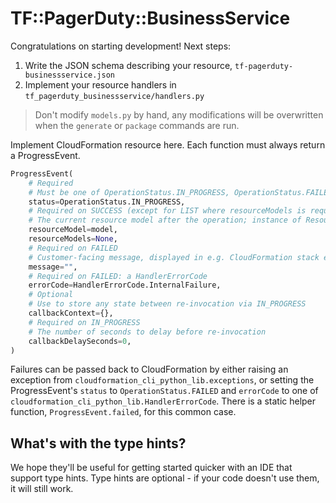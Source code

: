 # TF::PagerDuty::BusinessService

Congratulations on starting development! Next steps:

1. Write the JSON schema describing your resource, `tf-pagerduty-businessservice.json`
2. Implement your resource handlers in `tf_pagerduty_businessservice/handlers.py`

> Don't modify `models.py` by hand, any modifications will be overwritten when the `generate` or `package` commands are run.

Implement CloudFormation resource here. Each function must always return a ProgressEvent.

```python
ProgressEvent(
    # Required
    # Must be one of OperationStatus.IN_PROGRESS, OperationStatus.FAILED, OperationStatus.SUCCESS
    status=OperationStatus.IN_PROGRESS,
    # Required on SUCCESS (except for LIST where resourceModels is required)
    # The current resource model after the operation; instance of ResourceModel class
    resourceModel=model,
    resourceModels=None,
    # Required on FAILED
    # Customer-facing message, displayed in e.g. CloudFormation stack events
    message="",
    # Required on FAILED: a HandlerErrorCode
    errorCode=HandlerErrorCode.InternalFailure,
    # Optional
    # Use to store any state between re-invocation via IN_PROGRESS
    callbackContext={},
    # Required on IN_PROGRESS
    # The number of seconds to delay before re-invocation
    callbackDelaySeconds=0,
)
```

Failures can be passed back to CloudFormation by either raising an exception from `cloudformation_cli_python_lib.exceptions`, or setting the ProgressEvent's `status` to `OperationStatus.FAILED` and `errorCode` to one of `cloudformation_cli_python_lib.HandlerErrorCode`. There is a static helper function, `ProgressEvent.failed`, for this common case.

## What's with the type hints?

We hope they'll be useful for getting started quicker with an IDE that support type hints. Type hints are optional - if your code doesn't use them, it will still work.
